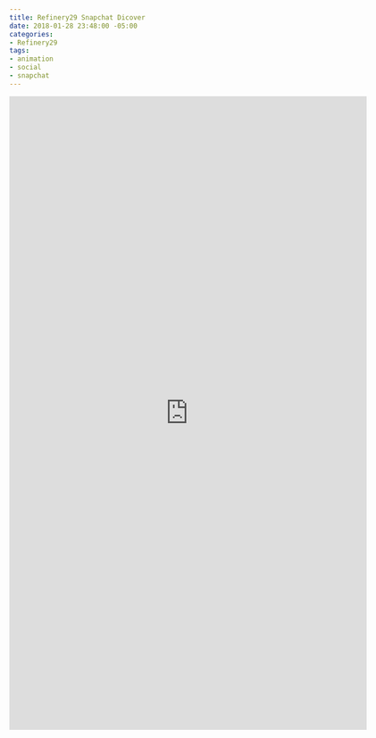 ```yaml
---
title: Refinery29 Snapchat Dicover
date: 2018-01-28 23:48:00 -05:00
categories:
- Refinery29
tags:
- animation
- social
- snapchat
---
```


<div class="video-vertical">
	<iframe src="https://player.vimeo.com/video/253505192?&loop=1" width="640" height="1136" frameborder="0" webkitallowfullscreen mozallowfullscreen allowfullscreen allow="autoplay" background="1"></iframe>
</div>

